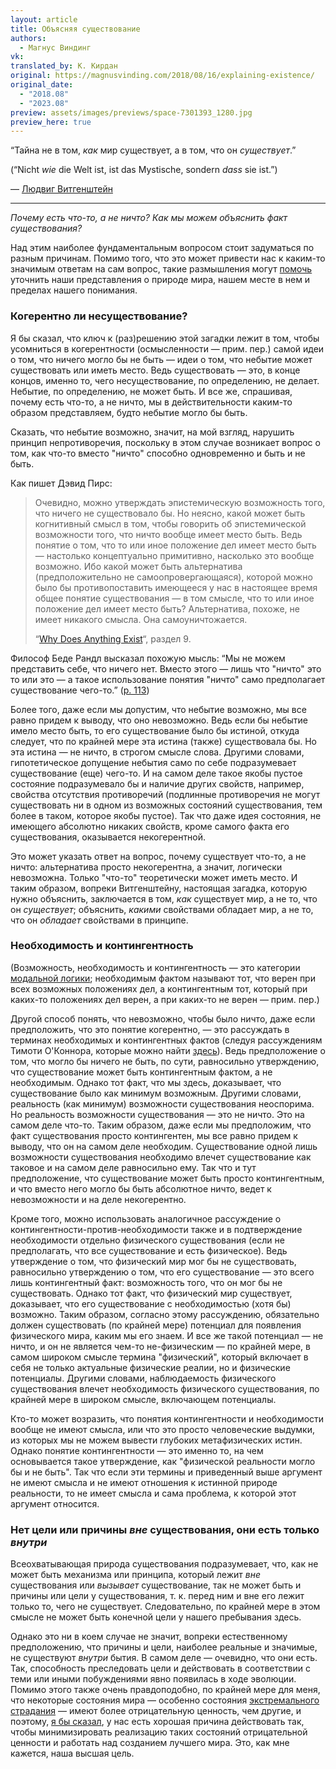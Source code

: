 ```yaml
---
layout: article
title: Объясняя существование
authors:
  - Магнус Виндинг
vk: 
translated_by: К. Кирдан
original: https://magnusvinding.com/2018/08/16/explaining-existence/
original_date:
  - "2018.08"
  - "2023.08"
preview: assets/images/previews/space-7301393_1280.jpg
preview_here: true
---
```

“Тайна не в том, _как_ мир существует, а в том, что он _существует_.”

(“Nicht _wie_ die Welt ist, ist das Mystische, sondern _dass_ sie ist.”)

— [Людвиг Витгенштейн](http://www.kfs.org/jonathan/witt/t644en.html)

---

_Почему есть что-то, а не ничто? Как мы можем объяснить факт существования?_

Над этим наиболее фундаментальным вопросом стоит задуматься по разным причинам. Помимо того, что это может привести нас к каким-то значимым ответам на сам вопрос, такие размышления могут [помочь](https://reducing-suffering.org/why-does-physics-exist/#Why_the_question_matters) уточнить наши представления о природе мира, нашем месте в нем и пределах нашего понимания.

### Когерентно ли несуществование?

Я бы сказал, что ключ к (раз)решению этой загадки лежит в том, чтобы усомниться в когерентности (осмысленности — прим. пер.) самой идеи о том, что ничего могло бы не быть — идеи о том, что небытие может существовать или иметь место. Ведь существовать — это, в конце концов, именно то, чего несуществование, по определению, не делает. Небытие, по определению, не может быть. И все же, спрашивая, почему есть что-то, а не ничто, мы в действительности каким-то образом представляем, будто небытие могло бы быть.

Сказать, что небытие возможно, значит, на мой взгляд, нарушить принцип непротиворечия, поскольку в этом случае возникает вопрос о том, как что-то вместо "ничто" способно одновременно и быть и не быть.

Как пишет Дэвид Пирс:

> Очевидно, можно утверждать эпистемическую возможность того, что ничего не существовало бы. Но неясно, какой может быть когнитивный смысл в том, чтобы говорить об эпистемической возможности того, что ничто вообще имеет место быть. Ведь понятие о том, что то или иное положение дел имеет место быть — настолько концептуально примитивно, насколько это вообще возможно. Ибо какой может быть альтернатива (предположительно не самоопровергающаяся), которой можно было бы противопоставить имеющееся у нас в настоящее время общее понятие существования — в том смысле, что то или иное положение дел имеет место быть? Альтернатива, похоже, не имеет никакого смысла. Она самоуничтожается.
> 
> “[Why Does Anything Exist](https://www.hedweb.com/nihilism/nihilfil.htm)“, раздел 9.

Философ Беде Рандл высказал похожую мысль: “Мы не можем представить себе, что ничего нет. Вместо этого — лишь что "ничто" это то или это — а такое использование понятия "ничто" само предполагает существование чего-то.” ([p. 113](https://www.amazon.com/There-Something-Rather-than-Nothing/dp/0199270503))

Более того, даже если мы допустим, что небытие возможно, мы все равно придем к выводу, что оно невозможно. Ведь если бы небытие имело место быть, то его существование было бы истиной, откуда следует, что по крайней мере эта истина (также) существовала бы. Но эта истина — не ничто, в строгом смысле слова. Другими словами, гипотетическое допущение небытия само по себе подразумевает существование (еще) чего-то. И на самом деле такое якобы пустое состояние подразумевало бы и наличие других свойств, например, свойства отсутствия противоречий (подлинные противоречия не могут существовать ни в одном из возможных состояний существования, тем более в таком, которое якобы пустое). Так что даже идея состояния, не имеющего абсолютно никаких свойств, кроме самого факта его существования, оказывается некогерентной.

Это может указать ответ на вопрос, почему существует что-то, а не ничто: альтернатива просто некогерентна, а значит, логически невозможна. Только "что-то" теоретически может иметь место. И таким образом, вопреки Витгенштейну, настоящая загадка, которую нужно объяснить, заключается в том, _как_ существует мир, а не то, что он _существует_; объяснить, _какими_ свойствами обладает мир, а не то, что он _обладает_ свойствами в принципе.

### Необходимость и контингентность

(Возможность, необходимость и контингентность — это категории [модальной логики](https://ru.wikipedia.org/wiki/%D0%9C%D0%BE%D0%B4%D0%B0%D0%BB%D1%8C%D0%BD%D0%B0%D1%8F_%D0%BB%D0%BE%D0%B3%D0%B8%D0%BA%D0%B0); необходимым фактом называют тот, что верен при всех возможных положениях дел, а контингентным тот, который при каких-то положениях дел верен, а при каких-то не верен — прим. пер.)

Другой способ понять, что невозможно, чтобы было ничто, даже если предположить, что это понятие когерентно, — это рассуждать в терминах необходимых и контингентных фактов (следуя рассуждениям Тимоти О'Коннора, которые можно найти [здесь](https://www.closertotruth.com/series/why-there-something-rather-nothing)). Ведь предположение о том, что могло бы ничего не быть, по сути, равносильно утверждению, что существование может быть контингентным фактом, а не необходимым. Однако тот факт, что мы здесь, доказывает, что существование было как минимум возможным. Другими словами, реальность (как минимум) возможности существования неоспорима. Но реальность возможности существования — это не ничто. Это на самом деле что-то. Таким образом, даже если мы предположим, что факт существования просто контингентен, мы все равно придем к выводу, что он на самом деле необходим. Существование одной лишь возможности существования необходимо влечет существование как таковое и на самом деле равносильно ему. Так что и тут предположение, что существование может быть просто контингентным, и что вместо него могло бы быть абсолютное ничто, ведет к невозможности и на деле некогерентно.

Кроме того, можно использовать аналогичное рассуждение о контингентности-против-необходимости также и в подтверждение необходимости отдельно физического существования (если не предполагать, что все существование и есть физическое). Ведь утверждение о том, что физический мир мог бы не существовать, равносильно утверждению о том, что его существование — это всего лишь контингентный факт: возможность того, что он мог бы не существовать. Однако тот факт, что физический мир существует, доказывает, что его существование с необходимостью (хотя бы) возможно. Таким образом, согласно этому рассуждению, обязательно должен существовать (по крайней мере) потенциал для появления физического мира, каким мы его знаем. И все же такой потенциал — не ничто, и он не является чем-то не-физическим — по крайней мере, в самом широком смысле термина "физический", который включает в себя не только актуальные физические реалии, но и физические потенциалы. Другими словами, наблюдаемость физического существования влечет необходимость физического существования, по крайней мере в широком смысле, включающем потенциалы.

Кто-то может возразить, что понятия контингентности и необходимости вообще не имеют смысла, или что это просто человеческие выдумки, из которых мы не можем вывести глубоких метафизических истин. Однако понятие контингентности — это именно то, на чем основывается такое утверждение, как "физической реальности могло бы и не быть". Так что если эти термины и приведенный выше аргумент не имеют смысла и не имеют отношения к истинной природе реальности, то не имеет смысла и сама проблема, к которой этот аргумент относится.

### Нет цели или причины _вне_ существования, они есть только _внутри_

Всеохватывающая природа существования подразумевает, что, как не может быть механизма или принципа, который лежит _вне_ существования или _вызывает_ существование, так не может быть и причины или цели у существования, т. к. перед ним и вне его лежит только то, чего не существует. Следовательно, по крайней мере в этом смысле не может быть конечной цели у нашего пребывания здесь.

Однако это ни в коем случае не значит, вопреки естественному предположению, что причины и цели, наиболее реальные и значимые, не существуют _внутри_ бытия. В самом деле — очевидно, что они есть. Так, способность преследовать цели и действовать в соответствии с теми или иными побуждениями явно появилась в ходе эволюции. Помимо этого также очень правдоподобно, по крайней мере для меня, что некоторые состояния мира — особенно состояния [экстремального страдания](https://reducing-suffering.org/on-the-seriousness-of-suffering/) — имеют более отрицательную ценность, чем другие, и поэтому, [я бы сказал](https://magnusvinding.files.wordpress.com/2020/05/suffering-focused-ethics.pdf), у нас есть хорошая причина действовать так, чтобы минимизировать реализацию таких состояний отрицательной ценности и работать над созданием лучшего мира. Это, как мне кажется, наша высшая цель.